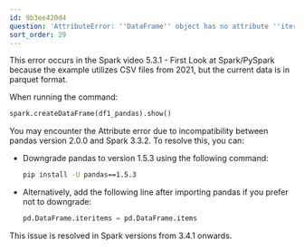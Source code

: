 ```yaml
---
id: 9b3ee420d4
question: 'AttributeError: ''DataFrame'' object has no attribute ''iteritems'''
sort_order: 29
---
```


This error occurs in the Spark video 5.3.1 - First Look at Spark/PySpark because the example utilizes CSV files from 2021, but the current data is in parquet format.

When running the command:

```python
spark.createDataFrame(df1_pandas).show()
```

You may encounter the Attribute error due to incompatibility between pandas version 2.0.0 and Spark 3.3.2. To resolve this, you can:

- Downgrade pandas to version 1.5.3 using the following command:
  
  ```bash
  pip install -U pandas==1.5.3
  ```
  
- Alternatively, add the following line after importing pandas if you prefer not to downgrade:
  
  ```python
  pd.DataFrame.iteritems = pd.DataFrame.items
  ```

This issue is resolved in Spark versions from 3.4.1 onwards.